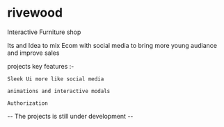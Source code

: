 # rivewood

Interactive Furniture shop

Its and Idea to mix Ecom with social media
to bring more young audiance 
and improve sales 

projects key features :- 

    Sleek Ui more like social media
    
    animations and interactive modals
    
    Authorization
  

-- The projects is still under development --
